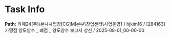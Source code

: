 # Task Info

**Path:** 카페24(주)\본사사업장\[CG]MI본부\창업센터\사업운영1 / hjkim16 / [284163] 가맹점 양도양수 _ 폐점 _ 양도양수 보고서 상신 / 2025-08-01_00-00-00

